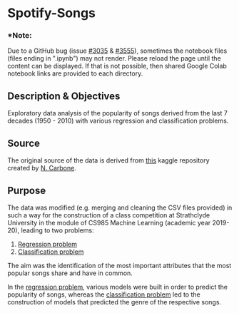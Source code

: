 # Spotify-Songs

### *Note:
Due to a GitHub bug (issue [#3035](https://github.com/jupyter/notebook/issues/3035) & [#3555](https://github.com/jupyter/notebook/issues/3555)), sometimes the notebook files (files ending in ".ipynb") may not render. Please reload the page until the content can be displayed. If that is not possible, then shared Google Colab notebook links are provided to each directory.

## Description & Objectives
Exploratory data analysis of the popularity of songs derived from the last 7 decades (1950 - 2010) with various regression and classification problems. 

## Source
The original source of the data is derived from [this](https://www.kaggle.com/cnic92/spotify-past-decades-songs-50s10s) kaggle repository created by [N. Carbone](https://www.kaggle.com/cnic92).

## Purpose

The data was modified (e.g. merging and cleaning the CSV files provided) in such a way for the construction of a class competition at Strathclyde University in the module of CS985 Machine Learning (academic year 2019-20), leading to two problems: 
1) [Regression problem](https://www.kaggle.com/c/cs98x-spotify-regression/overview)
2) [Classification problem](https://www.kaggle.com/c/cs98xspotifyclassification)

The aim was the identification of the most important attributes that the most popular songs share and have in common.

In the [regression problem](https://github.com/dimi-fn/Spotify-Songs/tree/master/Spotify_Songs_Popularity_Regression), various models were built in order to predict the popularity of songs, whereas the [classification problem](https://github.com/dimi-fn/Spotify-Songs/tree/master/Spotify_Songs_Genres_Classification) led to the construction of models that predicted the genre of the respective songs.